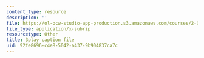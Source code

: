 ```yaml
---
content_type: resource
description: ''
file: https://ol-ocw-studio-app-production.s3.amazonaws.com/courses/2-003sc-engineering-dynamics-fall-2011/92fe8696c4e85042a4379b904837ca7c_9_d8CQrCYUw.vtt
file_type: application/x-subrip
resourcetype: Other
title: 3play caption file
uid: 92fe8696-c4e8-5042-a437-9b904837ca7c
---
```

